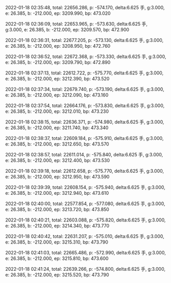 2022-01-18 02:35:48, total: 22656.286, p: -574.170, delta:6.625 手, g:3.000, e: 26.385, b: -212.000, ep: 3209.990, bp: 473.020

2022-01-18 02:36:09, total: 22653.965, p: -573.630, delta:6.625 手, g:3.000, e: 26.385, b: -212.000, ep: 3209.570, bp: 472.900

2022-01-18 02:36:31, total: 22677.205, p: -573.130, delta:6.625 手, g:3.000, e: 26.385, b: -212.000, ep: 3208.950, bp: 472.760

2022-01-18 02:36:52, total: 22672.368, p: -573.330, delta:6.625 手, g:3.000, e: 26.385, b: -212.000, ep: 3209.790, bp: 472.890

2022-01-18 02:37:13, total: 22612.722, p: -575.770, delta:6.625 手, g:3.000, e: 26.385, b: -212.000, ep: 3212.390, bp: 473.520

2022-01-18 02:37:34, total: 22679.740, p: -573.190, delta:6.625 手, g:3.000, e: 26.385, b: -212.000, ep: 3212.090, bp: 473.160

2022-01-18 02:37:54, total: 22664.176, p: -573.830, delta:6.625 手, g:3.000, e: 26.385, b: -212.000, ep: 3212.010, bp: 473.230

2022-01-18 02:38:15, total: 22636.371, p: -574.980, delta:6.625 手, g:3.000, e: 26.385, b: -212.000, ep: 3211.740, bp: 473.340

2022-01-18 02:38:37, total: 22609.184, p: -575.910, delta:6.625 手, g:3.000, e: 26.385, b: -212.000, ep: 3212.650, bp: 473.570

2022-01-18 02:38:57, total: 22611.014, p: -575.840, delta:6.625 手, g:3.000, e: 26.385, b: -212.000, ep: 3212.400, bp: 473.530

2022-01-18 02:39:18, total: 22612.658, p: -575.770, delta:6.625 手, g:3.000, e: 26.385, b: -212.000, ep: 3212.950, bp: 473.590

2022-01-18 02:39:39, total: 22608.154, p: -575.940, delta:6.625 手, g:3.000, e: 26.385, b: -212.000, ep: 3212.940, bp: 473.610

2022-01-18 02:40:00, total: 22577.854, p: -577.080, delta:6.625 手, g:3.000, e: 26.385, b: -212.000, ep: 3213.720, bp: 473.850

2022-01-18 02:40:21, total: 22603.088, p: -575.820, delta:6.625 手, g:3.000, e: 26.385, b: -212.000, ep: 3214.340, bp: 473.770

2022-01-18 02:40:42, total: 22631.207, p: -575.010, delta:6.625 手, g:3.000, e: 26.385, b: -212.000, ep: 3215.310, bp: 473.790

2022-01-18 02:41:03, total: 22665.486, p: -572.990, delta:6.625 手, g:3.000, e: 26.385, b: -212.000, ep: 3215.810, bp: 473.600

2022-01-18 02:41:24, total: 22639.266, p: -574.800, delta:6.625 手, g:3.000, e: 26.385, b: -212.000, ep: 3215.520, bp: 473.790